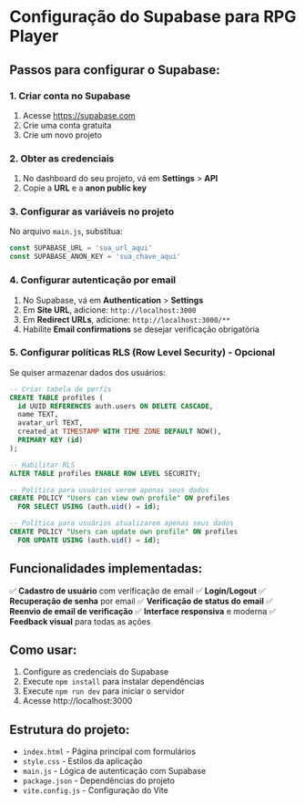 # Configuração do Supabase para RPG Player

## Passos para configurar o Supabase:

### 1. Criar conta no Supabase
1. Acesse https://supabase.com
2. Crie uma conta gratuita
3. Crie um novo projeto

### 2. Obter as credenciais
1. No dashboard do seu projeto, vá em **Settings** > **API**
2. Copie a **URL** e a **anon public key**

### 3. Configurar as variáveis no projeto
No arquivo `main.js`, substitua:
```javascript
const SUPABASE_URL = 'sua_url_aqui'
const SUPABASE_ANON_KEY = 'sua_chave_aqui'
```

### 4. Configurar autenticação por email
1. No Supabase, vá em **Authentication** > **Settings**
2. Em **Site URL**, adicione: `http://localhost:3000`
3. Em **Redirect URLs**, adicione: `http://localhost:3000/**`
4. Habilite **Email confirmations** se desejar verificação obrigatória

### 5. Configurar políticas RLS (Row Level Security) - Opcional
Se quiser armazenar dados dos usuários:
```sql
-- Criar tabela de perfis
CREATE TABLE profiles (
  id UUID REFERENCES auth.users ON DELETE CASCADE,
  name TEXT,
  avatar_url TEXT,
  created_at TIMESTAMP WITH TIME ZONE DEFAULT NOW(),
  PRIMARY KEY (id)
);

-- Habilitar RLS
ALTER TABLE profiles ENABLE ROW LEVEL SECURITY;

-- Política para usuários verem apenas seus dados
CREATE POLICY "Users can view own profile" ON profiles
  FOR SELECT USING (auth.uid() = id);

-- Política para usuários atualizarem apenas seus dados
CREATE POLICY "Users can update own profile" ON profiles
  FOR UPDATE USING (auth.uid() = id);
```

## Funcionalidades implementadas:

✅ **Cadastro de usuário** com verificação de email
✅ **Login/Logout** 
✅ **Recuperação de senha** por email
✅ **Verificação de status do email**
✅ **Reenvio de email de verificação**
✅ **Interface responsiva** e moderna
✅ **Feedback visual** para todas as ações

## Como usar:

1. Configure as credenciais do Supabase
2. Execute `npm install` para instalar dependências
3. Execute `npm run dev` para iniciar o servidor
4. Acesse http://localhost:3000

## Estrutura do projeto:

- `index.html` - Página principal com formulários
- `style.css` - Estilos da aplicação
- `main.js` - Lógica de autenticação com Supabase
- `package.json` - Dependências do projeto
- `vite.config.js` - Configuração do Vite